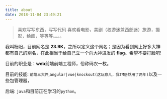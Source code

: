 ```yaml
---
title: about
date: 2018-11-04 23:49:21
---
```


> 喜欢写写东西，写写代码
> 喜欢看电影，美剧（权游迷兼西部迷）旅游，摄影，绘画，等等等。。。。

我叫杨阳，目前网名是 **23.9K**，之所以定义这个网名；是因为看到网上好多大神都有自己的别名，在此相当于给自己立一个向大神进发的 **flag**。希望不要打脸吧!<br>

目前的职业是：**web**前端前端工程师，俗称码农一枚。<br>

目前的技能:  `前端三大件`,`angular|vue|knockout(这玩意儿，我TM居然用了两年)`以及一些包管理器，<br>

后端:  `java`和目前正在学习的`python`。